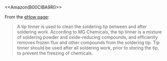 <<Amazon(B00CIBA9RI)>>

From the [eHow page](http://www.ehow.com/how_6327671_use-tip-tinner.html):

> A tip tinner is used to clean the soldering tip between and after soldering work. According to MG Chemicals, the tip tinner is a mixture of soldering powder and oxide-reducing compounds, and efficiently removes frozen flux and other compounds from the soldering tip. Tip tinner should be used after all soldering work, prior to storing the tip, to prevent the freezing of chemicals.